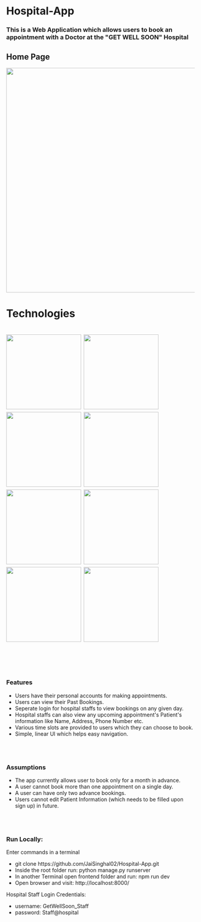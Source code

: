 # Hospital-App

<h3>This is a Web Application which allows users to book an appointment with a Doctor at the "GET WELL SOON" Hospital</h3>
<h2>Home Page</h2>
<img src="https://user-images.githubusercontent.com/53816453/113694722-bef3db00-96ed-11eb-8e13-757818405c7b.png" width="600"  >

<h1>Technologies<h1>
<a href="https://reactjs.org/"><img src="https://user-images.githubusercontent.com/53816453/113695440-7b4da100-96ee-11eb-940a-21866872151b.png" width="200"  ></a>
<a href="https://redux.js.org/"><img src="https://user-images.githubusercontent.com/53816453/113695556-9ae4c980-96ee-11eb-87b2-9d350f30a29d.png" width="200"  ></a>
<a href="https://developer.mozilla.org/en-US/docs/Web/JavaScript"><img src="https://user-images.githubusercontent.com/53816453/113695655-b9e35b80-96ee-11eb-85d5-4d380499a022.jpg" width="200"  ></a>
<a href="https://www.npmjs.com/"><img src="https://user-images.githubusercontent.com/53816453/113697090-61ad5900-96f0-11eb-85a7-c53f2b93a315.png" width="200"  ></a>
<a href="https://material-ui.com/"><img src="https://user-images.githubusercontent.com/53816453/113695831-f020db00-96ee-11eb-8ea1-9de53bf5fcb6.png" width="200"  ></a>
<a href="https://www.djangoproject.com/"><img src="https://user-images.githubusercontent.com/53816453/113696026-2199a680-96ef-11eb-865b-51fefbf9a403.jpg" width="200"  ></a>
<a href="https://www.django-rest-framework.org/"><img src="https://user-images.githubusercontent.com/53816453/113696136-3fffa200-96ef-11eb-9309-ca73387c13fa.png" width="200"  ></a>
<a href="https://www.python.org/"><img src="https://user-images.githubusercontent.com/53816453/113696259-645b7e80-96ef-11eb-9469-c4679ca0db03.png" width="200"  ></a>

<br/>
<br/>
<br/>

<h3>Features</h3>                            
<ul>
<li>Users have their personal accounts for making appointments.</li>
<li>Users can view their Past Bookings.</li>
<li>Seperate login for hospital staffs to view bookings on any given day.</li>
<li>Hospital staffs can also view any upcoming appointment's Patient's information like Name, Address, Phone Number etc.</li>
<li>Various time slots are provided to users which they can choose to book.</li>
<li>Simple, linear UI which helps easy navigation.</li>

</ul>
<br/>
<br/>
<h3>Assumptions</h3>                            
<ul>
<li>The app currently allows user to book only for a month in advance.</li>
<li>A user cannot book more than one appointment on a single day.</li>
<li>A user can have only two advance bookings.</li>
<li>Users cannot edit Patient Information (which needs to be filled upon sign up) in future.</li>
</ul>


<br/>
<br/>
<h3>Run Locally:</h3>
<label>Enter commands in a terminal</label>
<ul>
<li>git clone https://github.com/JaiSinghal02/Hospital-App.git</li>
<li>Inside the root folder run: python manage.py runserver</li>
<li>In another Terminal open frontend folder and run: npm run dev</li>
<li>Open browser and visit: http://localhost:8000/</li>
</ul>

<label>Hospital Staff Login Credentials:</label>
<ul>
<li>username: GetWellSoon_Staff</li>
<li>password: Staff@hospital </li>
</ul>
